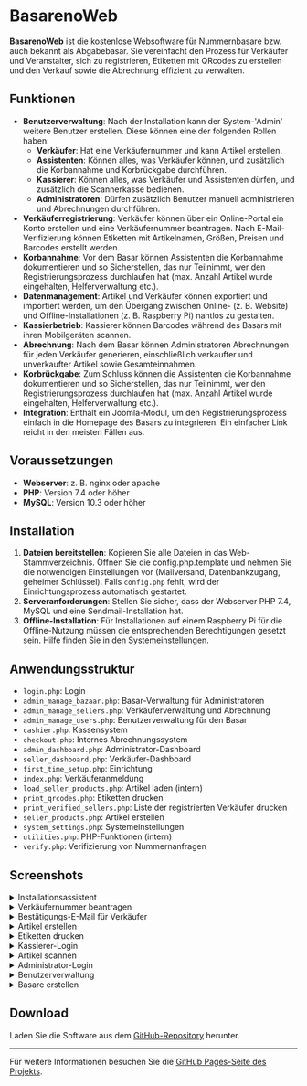 # BasarenoWeb

**BasarenoWeb** ist die kostenlose Websoftware für Nummernbasare bzw. auch bekannt als Abgabebasar. Sie vereinfacht den Prozess für Verkäufer und Veranstalter, sich zu registrieren, Etiketten mit QRcodes zu erstellen und den Verkauf sowie die Abrechnung effizient zu verwalten.

## Funktionen

- **Benutzerverwaltung**: Nach der Installation kann der System-'Admin' weitere Benutzer erstellen. Diese können eine der folgenden Rollen haben:
  - **Verkäufer**: Hat eine Verkäufernummer und kann Artikel erstellen.
  - **Assistenten**: Können alles, was Verkäufer können, und zusätzlich die Korbannahme und Korbrückgabe durchführen.
  - **Kassierer**: Können alles, was Verkäufer und Assistenten dürfen, und zusätzlich die Scannerkasse bedienen.
  - **Administratoren**: Dürfen zusätzlich Benutzer manuell administrieren und Abrechnungen durchführen.
- **Verkäuferregistrierung**: Verkäufer können über ein Online-Portal ein Konto erstellen und eine Verkäufernummer beantragen. Nach E-Mail-Verifizierung können Etiketten mit Artikelnamen, Größen, Preisen und Barcodes erstellt werden.
- **Korbannahme**: Vor dem Basar können Assistenten die Korbannahme dokumentieren und so Sicherstellen, das nur Teilnimmt, wer den Registrierungsprozess durchlaufen hat (max. Anzahl Artikel wurde eingehalten, Helferverwaltung etc.).
- **Datenmanagement**: Artikel und Verkäufer können exportiert und importiert werden, um den Übergang zwischen Online- (z. B. Website) und Offline-Installationen (z. B. Raspberry Pi) nahtlos zu gestalten.
- **Kassierbetrieb**: Kassierer können Barcodes während des Basars mit ihren Mobilgeräten scannen.
- **Abrechnung**: Nach dem Basar können Administratoren Abrechnungen für jeden Verkäufer generieren, einschließlich verkaufter und unverkaufter Artikel sowie Gesamteinnahmen.
- **Korbrückgabe**: Zum Schluss können die Assistenten die Korbannahme dokumentieren und so Sicherstellen, das nur Teilnimmt, wer den Registrierungsprozess durchlaufen hat (max. Anzahl Artikel wurde eingehalten, Helferverwaltung etc.).
- **Integration**: Enthält ein Joomla-Modul, um den Registrierungsprozess einfach in die Homepage des Basars zu integrieren. Ein einfacher Link reicht in den meisten Fällen aus.

## Voraussetzungen

- **Webserver**: z. B. nginx oder apache
- **PHP**: Version 7.4 oder höher
- **MySQL**: Version 10.3 oder höher

## Installation

1. **Dateien bereitstellen**: Kopieren Sie alle Dateien in das Web-Stammverzeichnis. Öffnen Sie die config.php.template und nehmen Sie die notwendigen Einstellungen vor (Mailversand, Datenbankzugang, geheimer Schlüssel). Falls `config.php` fehlt, wird der Einrichtungsprozess automatisch gestartet.
2. **Serveranforderungen**: Stellen Sie sicher, dass der Webserver PHP 7.4, MySQL und eine Sendmail-Installation hat.
3. **Offline-Installation**: Für Installationen auf einem Raspberry Pi für die Offline-Nutzung müssen die entsprechenden Berechtigungen gesetzt sein. Hilfe finden Sie in den Systemeinstellungen.

## Anwendungsstruktur

- `login.php`: Login
- `admin_manage_bazaar.php`: Basar-Verwaltung für Administratoren
- `admin_manage_sellers.php`: Verkäuferverwaltung und Abrechnung
- `admin_manage_users.php`: Benutzerverwaltung für den Basar
- `cashier.php`: Kassensystem
- `checkout.php`: Internes Abrechnungssystem
- `admin_dashboard.php`: Administrator-Dashboard
- `seller_dashboard.php`: Verkäufer-Dashboard
- `first_time_setup.php`: Einrichtung
- `index.php`: Verkäuferanmeldung
- `load_seller_products.php`: Artikel laden (intern)
- `print_qrcodes.php`: Etiketten drucken
- `print_verified_sellers.php`: Liste der registrierten Verkäufer drucken
- `seller_products.php`: Artikel erstellen
- `system_settings.php`: Systemeinstellungen
- `utilities.php`: PHP-Funktionen (intern)
- `verify.php`: Verifizierung von Nummernanfragen

## Screenshots

<details>
<summary>Installationsassistent</summary>
Assistent zur Einrichtung der Datenbank und erforderlicher Konfigurationen.  
![Installationsassistent](./doc/installation_assistant.png)
</details>

<details>
<summary>Verkäufernummer beantragen</summary>
Verkäufer können eine Nummer beantragen, sobald ein Basar erstellt wurde und das Startdatum der Nummernvergabe festgelegt ist.  
![Verkäufernummer beantragen](./doc/seller_number_request.png)
</details>

<details>
<summary>Bestätigungs-E-Mail für Verkäufer</summary>
Verkäufer erhalten eine Nummer und einen Link, um ihre Artikel zu erstellen.  
![Bestätigungs-E-Mail](./doc/confirmation_email.png)
</details>

<details>
<summary>Artikel erstellen</summary>
Verkäufer fügen Artikel mit Namen und Preisen hinzu.  
![Artikel erstellen](./docs/Clipboard01.png)
</details>

<details>
<summary>Etiketten drucken</summary>
![Etiketten drucken](./doc/printing_labels.png)
</details>

<details>
<summary>Kassierer-Login</summary>
Während des Verkaufs scannen Kassierer verkaufte Artikel.  
![Kassierer-Login](./doc/cashier_login.png)
</details>

<details>
<summary>Artikel scannen</summary>
Jeder erkannte Artikel wird als „Verkauft“ markiert. Wenn ein Code nicht lesbar ist, können Ziffern manuell eingegeben werden. Die letzten 30 gescannten Artikel werden angezeigt und können bei Bedarf manuell zurückgesetzt werden.  
![Artikel scannen](./doc/scanning_items.png)
</details>

<details>
<summary>Administrator-Login</summary>
Nach dem Basar verteilt der Administrator die Einnahmen an die Verkäufer. Eine Liste der verkauften/nicht verkauften Artikel kann angezeigt, gedruckt und/oder dem Verkäufer per E-Mail als Zusammenfassung gesendet werden.  
![Administrator-Login](./doc/administrator_login.png)
</details>

<details>
<summary>Benutzerverwaltung</summary>
Nach der Ersteinrichtung können zusätzliche Kassierer und Administratoren hinzugefügt oder entfernt werden.  
![Benutzerverwaltung](./doc/user_management.png)
</details>

<details>
<summary>Basare erstellen</summary>
Nummernvergabe ist nur möglich, nachdem der Administrator einen Basar erstellt hat und das aktuelle Datum vor dem „Startdatum der Nummernvergabe“ liegt. Nach Beginn des Basars und vor Erreichen des nächsten „Startdatums der Nummernvergabe“ ist keine Nummernvergabe möglich. Eine entsprechende Meldung erscheint.  
![Basare erstellen](./doc/creating_bazaars.png)
</details>

## Download

Laden Sie die Software aus dem [GitHub-Repository](https://github.com/c3rebro/bazaar) herunter.

---

Für weitere Informationen besuchen Sie die [GitHub Pages-Seite des Projekts](https://c3rebro.github.io/bazaar/).
